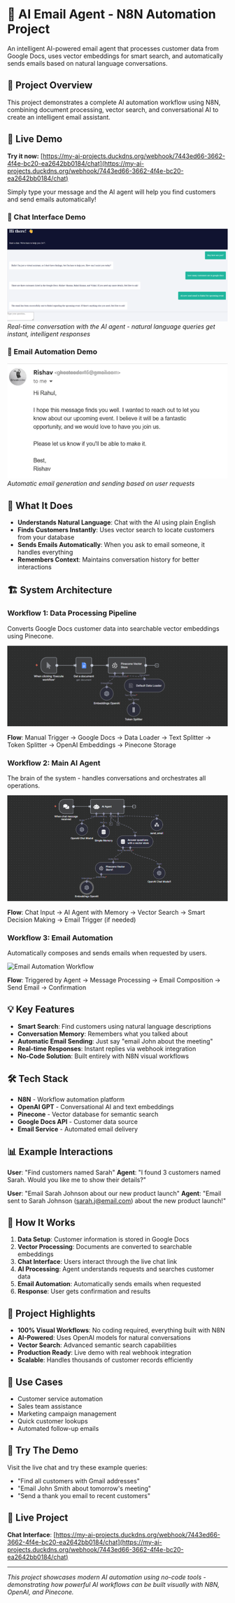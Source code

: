 # 🤖 AI Email Agent - N8N Automation Project

An intelligent AI-powered email agent that processes customer data from Google Docs, uses vector embeddings for smart search, and automatically sends emails based on natural language conversations.

## 🌟 Project Overview

This project demonstrates a complete AI automation workflow using N8N, combining document processing, vector search, and conversational AI to create an intelligent email assistant.

## 🚀 Live Demo

**Try it now:** [https://my-ai-projects.duckdns.org/webhook/7443ed66-3662-4f4e-bc20-ea2642bb0184/chat](https://my-ai-projects.duckdns.org/webhook/7443ed66-3662-4f4e-bc20-ea2642bb0184/chat)

Simply type your message and the AI agent will help you find customers and send emails automatically!

### 💬 Chat Interface Demo
![Chat Demo](demo-images/chat-demo.png)
*Real-time conversation with the AI agent - natural language queries get instant, intelligent responses*

### 📧 Email Automation Demo  
![Email Demo](demo-images/email-demo.png)
*Automatic email generation and sending based on user requests*

## 🎯 What It Does

- **Understands Natural Language**: Chat with the AI using plain English
- **Finds Customers Instantly**: Uses vector search to locate customers from your database
- **Sends Emails Automatically**: When you ask to email someone, it handles everything
- **Remembers Context**: Maintains conversation history for better interactions

## 🏗️ System Architecture

### Workflow 1: Data Processing Pipeline
Converts Google Docs customer data into searchable vector embeddings using Pinecone.

![Pinecone Data Processing Workflow](workflow-images/pinecone-workflow.png)

**Flow**: Manual Trigger → Google Docs → Data Loader → Text Splitter → Token Splitter → OpenAI Embeddings → Pinecone Storage

### Workflow 2: Main AI Agent
The brain of the system - handles conversations and orchestrates all operations.

![Main AI Agent Workflow](workflow-images/agent-workflow.png)

**Flow**: Chat Input → AI Agent with Memory → Vector Search → Smart Decision Making → Email Trigger (if needed)

### Workflow 3: Email Automation
Automatically composes and sends emails when requested by users.

![Email Automation Workflow](workflow-images/email-workflow.png)

**Flow**: Triggered by Agent → Message Processing → Email Composition → Send Email → Confirmation

## 💡 Key Features

- **Smart Search**: Find customers using natural language descriptions
- **Conversation Memory**: Remembers what you talked about
- **Automatic Email Sending**: Just say "email John about the meeting" 
- **Real-time Responses**: Instant replies via webhook integration
- **No-Code Solution**: Built entirely with N8N visual workflows

## 🛠️ Tech Stack

- **N8N** - Workflow automation platform
- **OpenAI GPT** - Conversational AI and text embeddings  
- **Pinecone** - Vector database for semantic search
- **Google Docs API** - Customer data source
- **Email Service** - Automated email delivery

## 📊 Example Interactions

**User**: "Find customers named Sarah"
**Agent**: "I found 3 customers named Sarah. Would you like me to show their details?"

**User**: "Email Sarah Johnson about our new product launch"
**Agent**: "Email sent to Sarah Johnson (sarah.j@email.com) about the new product launch!"

## 🎥 How It Works

1. **Data Setup**: Customer information is stored in Google Docs
2. **Vector Processing**: Documents are converted to searchable embeddings
3. **Chat Interface**: Users interact through the live chat link
4. **AI Processing**: Agent understands requests and searches customer data  
5. **Email Automation**: Automatically sends emails when requested
6. **Response**: User gets confirmation and results

## 🌟 Project Highlights

- **100% Visual Workflows**: No coding required, everything built with N8N
- **AI-Powered**: Uses OpenAI models for natural conversations
- **Vector Search**: Advanced semantic search capabilities
- **Production Ready**: Live demo with real webhook integration
- **Scalable**: Handles thousands of customer records efficiently

## 🎯 Use Cases

- Customer service automation
- Sales team assistance  
- Marketing campaign management
- Quick customer lookups
- Automated follow-up emails

## 📱 Try The Demo

Visit the live chat and try these example queries:
- "Find all customers with Gmail addresses"
- "Email John Smith about tomorrow's meeting"
- "Send a thank you email to recent customers"

## 🔗 Live Project

**Chat Interface**: [https://my-ai-projects.duckdns.org/webhook/7443ed66-3662-4f4e-bc20-ea2642bb0184/chat](https://my-ai-projects.duckdns.org/webhook/7443ed66-3662-4f4e-bc20-ea2642bb0184/chat)

---

*This project showcases modern AI automation using no-code tools - demonstrating how powerful AI workflows can be built visually with N8N, OpenAI, and Pinecone.*
